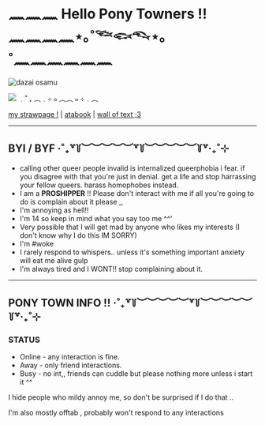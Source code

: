 # 𓈖𓈖𓈖 Hello Pony Towners !! 𓈖𓈖𓈖𓈖⋆｡˚𓆝𓆟𓆞⋆｡˚𓈖𓈖𓈖𓈖𓈖𓈖
![dazai osamu](https://i.pinimg.com/736x/77/73/da/7773da846d1b22ba424501a32849630f.jpg)

![](https://komarev.com/ghpvc/?username=yaoiangeI&color=aee4ee&style=for-the-badge) ﹒˚ ₊ ︵﹒⊹ ๑ ︵︵ ๑ ⊹﹒︵

[my strawpage !](https://forbiddenyaoi.straw.page)  |  [atabook](https://yaoiangel.atabook.org) | [wall of text ;3](https://walloftext.co/yaoiangel)
***
## BYI / BYF ‧˚₊꒷꒦︶︶︶︶︶꒷꒦︶︶︶︶︶꒦꒷‧₊˚⊹
- calling other queer people invalid is internalized queerphobia i fear. if you disagree with that you're just in denial. get a life and stop harrassing your fellow queers. harass homophobes instead.
- I am a **PROSHIPPER** !! Please don't interact with me if all you're going to do is complain about it please ,,
- I'm annoying as hell!! 
- I'm 14 so keep in mind what you say too me ^^'
- Very possible that I will get mad by anyone who likes my interests (I don't know why I do this IM SORRY)
- I'm #woke
- I rarely respond to whispers.. unless it's something important anxiety will eat me alive gulp
- I'm always tired and I WONT!! stop complaining about it.
***
## PONY TOWN INFO !! ‧˚₊꒷꒦︶︶︶︶︶꒷꒦︶︶︶︶︶꒦꒷‧₊˚⊹
### STATUS
- Online - any interaction is fine.
- Away - only friend interactions.
- Busy - no int,, friends can cuddle but please nothing more unless i start it ^^
  
I hide people who mildy annoy me, so don't be surprised if I do that ..

I'm also mostly offtab , probably won't respond to any interactions
